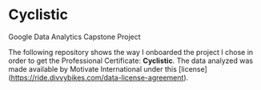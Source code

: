 # Cyclistic
Google Data Analytics Capstone Project

The following repository shows the way I onboarded the project I chose in order to get the Professional Certificate: **Cyclistic**. The data analyzed was made available by Motivate International under this [license] (https://ride.divvybikes.com/data-license-agreement).
